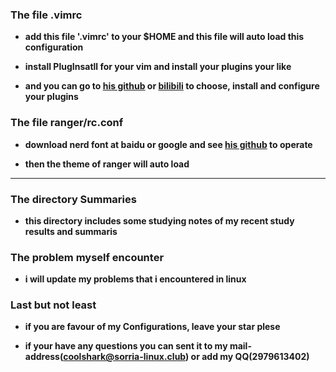 ### The file .vimrc

- **add this file '.vimrc' to your $HOME and this file will auto load this configuration** 

- **install PlugInsatll for your vim and install your plugins your like** 

- **and you can go to [his github](https://github.com/junegunn/vim-plug) or [bilibili](https://www.bilibili.com/video/av55498503) to choose, install and configure your plugins** 

### The file ranger/rc.conf

- **download nerd font at baidu or google and see [his github](https://github.com/JasonSorria/ranger_devicons) to operate** 

- **then the theme of ranger will auto load** 
---

### The directory Summaries
- **this directory includes some studying notes of my recent study results and summaris** 

### The problem myself encounter
- **i will update my problems that i encountered in linux** 

### Last but not least

- **if you are favour of my Configurations, leave your star plese** 

- **if your have any questions you can sent it to my mail-address(coolshark@sorria-linux.club) or add my QQ(2979613402)**

